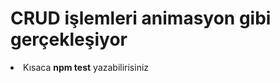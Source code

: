 <h1>CRUD işlemleri animasyon gibi gerçekleşiyor </h1>
<li>Kısaca <b>npm test</b> yazabilirisiniz</li>
